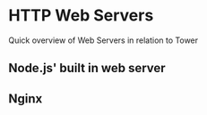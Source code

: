 # HTTP Web Servers

Quick overview of Web Servers in relation to Tower

## Node.js' built in web server

## Nginx